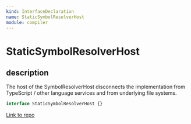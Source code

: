 ```yaml
---
kind: InterfaceDeclaration
name: StaticSymbolResolverHost
module: compiler
---
```


# StaticSymbolResolverHost

## description

The host of the SymbolResolverHost disconnects the implementation from TypeScript / other
language
services and from underlying file systems.

```ts
interface StaticSymbolResolverHost {}
```

[Link to repo](https://github.com/timdeschryver/angular/blob/master/packages/compiler/src/aot/static_symbol_resolver.ts#L26-L50)
